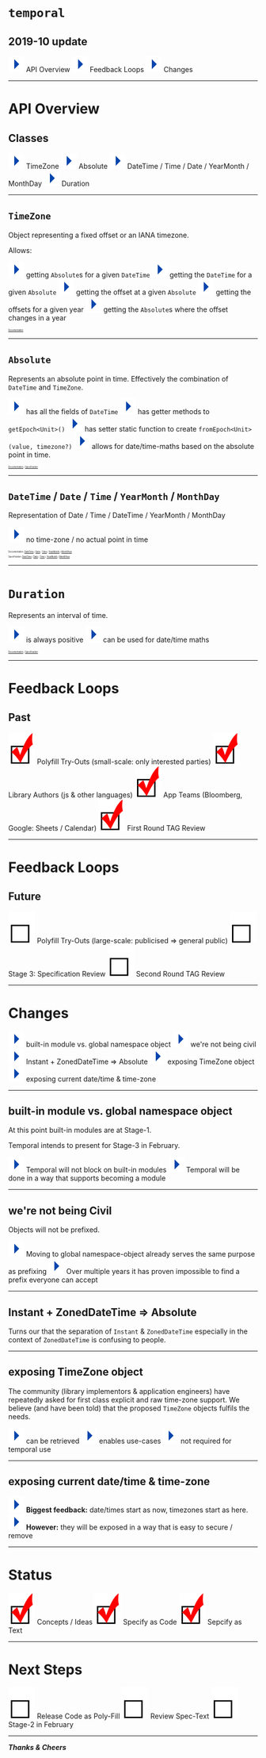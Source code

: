 
# `temporal`
## 2019-10 update

 ![](./arrow.svg) API Overview
 ![](./arrow.svg) Feedback Loops
 ![](./arrow.svg) Changes

---

# API Overview

## Classes

 ![](./arrow.svg) TimeZone
 ![](./arrow.svg) Absolute
 ![](./arrow.svg) DateTime / Time / Date /  YearMonth / MonthDay
 ![](./arrow.svg) Duration

---

## `TimeZone`

Object representing a fixed offset or an IANA timezone.

Allows:

 ![](./arrow.svg) getting `Absolute`s for a given `DateTime`
 ![](./arrow.svg) getting the `DateTime` for a given `Absolute`
 ![](./arrow.svg) getting the offset at a given `Absolute`
 ![](./arrow.svg) getting the offsets for a given year
 ![](./arrow.svg) getting the `Absolute`s where the offset changes in a year

<div style="font-size: 0.3em;">

[Documentation](https://github.com/tc39/proposal-temporal/blob/main/docs/timezone.md)

</div>

---

## `Absolute`

Represents an absolute point in time. Effectively the combination of `DateTime` and `TimeZone`.

 ![](./arrow.svg) has all the fields of `DateTime`
 ![](./arrow.svg) has getter methods to `getEpoch<Unit>()`
 ![](./arrow.svg) has setter static function to create `fromEpoch<Unit>(value, timezone?)`
 ![](./arrow.svg) allows for date/time-maths based on the absolute point in time.

<div style="font-size: 0.3em;">

[Documentation](https://github.com/tc39/proposal-temporal/blob/main/docs/absolute.md) / [Specification](https://github.com/tc39/proposal-temporal/blob/main/spec/absolute.md)

</div>

---

## `DateTime` / `Date` / `Time` / `YearMonth` / `MonthDay`

Representation of Date / Time / DateTime / YearMonth / MonthDay

 ![](./arrow.svg) no time-zone / no actual point in time 

<div style="font-size: 0.3em;">

Documentation: [DateTime](https://github.com/tc39/proposal-temporal/blob/main/docs/datetime.md) / [Date](https://github.com/tc39/proposal-temporal/blob/main/docs/date.md) / [Time](https://github.com/tc39/proposal-temporal/blob/main/docs/time.md) / [YearMonth](https://github.com/tc39/proposal-temporal/blob/main/docs/yearmonth.md) / [MonthYear](https://github.com/tc39/proposal-temporal/blob/main/docs/monthyear.md)

Specification: [DateTime](https://github.com/tc39/proposal-temporal/blob/main/spec/datetime.md) / [Date](https://github.com/tc39/proposal-temporal/blob/main/spec/date.md) / [Time](https://github.com/tc39/proposal-temporal/blob/main/spec/time.md) / [YearMonth](https://github.com/tc39/proposal-temporal/blob/main/spec/yearmonth.md) / [MonthYear](https://github.com/tc39/proposal-temporal/blob/main/spec/monthyear.md)

</div>

---

# `Duration`

Represents an interval of time.

 ![](./arrow.svg) is always positive
 ![](./arrow.svg) can be used for date/time maths

<div style="font-size: 0.3em;">

[Documentation](https://github.com/tc39/proposal-temporal/blob/main/docs/duration.md) / [Specification](https://github.com/tc39/proposal-temporal/blob/main/spec/duration.md)

</div>

---

# Feedback Loops

## Past

 ![Check](./check.svg) Polyfill Try-Outs (small-scale: only interested parties)
 ![Check](./check.svg) Library Authors (js & other languages)
 ![Check](./check.svg) App Teams (Bloomberg, Google: Sheets / Calendar)
 ![Check](./check.svg) First Round TAG Review

---

# Feedback Loops

## Future

 ![Box](./box.svg) Polyfill Try-Outs (large-scale: publicised => general public)
 ![Box](./box.svg) Stage 3: Specification Review
 ![Box](./box.svg) Second Round TAG Review

---

# Changes

 ![](./arrow.svg) built-in module vs. global namespace object
 ![](./arrow.svg) we're not being civil
 ![](./arrow.svg) Instant + ZonedDateTime => Absolute
 ![](./arrow.svg) exposing TimeZone object
 ![](./arrow.svg) exposing current date/time & time-zone

---

## built-in module vs. global namespace object

At this point built-in modules are at Stage-1.

Temporal intends to present for Stage-3 in February.

 ![](./arrow.svg) Temporal will not block on built-in modules
 ![](./arrow.svg) Temporal will be done in a way that supports becoming a module

---

## we're not being Civil

Objects will not be prefixed.

 ![](./arrow.svg) Moving to global namespace-object already serves the same purpose as prefixing
 ![](./arrow.svg) Over multiple years it has proven impossible to find a prefix everyone can accept

---

## Instant + ZonedDateTime => Absolute

Turns our that the separation of `Instant` & `ZonedDateTime` especially in the context of `ZonedDateTime` is confusing to people.

---

## exposing TimeZone object

The community (library implementors & application engineers) have repeatedly asked for first class explicit and raw time-zone support. We believe (and have been told) that the proposed `TimeZone` objects fulfils the needs.

![](./arrow.svg) can be retrieved
![](./arrow.svg) enables use-cases
![](./arrow.svg) not required for temporal use

---

## exposing current date/time & time-zone

 ![](./arrow.svg) **Biggest feedback:** date/times start as now, timezones start as here.
 ![](./arrow.svg) **However:** they will be exposed in a way that is easy to secure / remove

---

# Status

 ![Check](./check.svg) Concepts / Ideas
 ![Check](./check.svg) Specify as Code
 ![Check](./check.svg) Sepcify as Text

---

# Next Steps

 ![Box](./box.svg) Release Code as Poly-Fill
 ![Box](./box.svg) Review Spec-Text
 ![Box](./box.svg) Stage-2 in February


---

***Thanks & Cheers***
